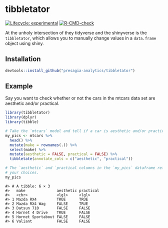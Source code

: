 
<!-- README.md is generated from README.Rmd. Please edit that file -->

# tibbletator

<!-- badges: start -->

[![Lifecycle:
experimental](https://img.shields.io/badge/lifecycle-experimental-orange.svg)](https://lifecycle.r-lib.org/articles/stages.html#experimental)
[![R-CMD-check](https://github.com/kaneplusplus/tibbletator/workflows/R-CMD-check/badge.svg)](https://github.com/kaneplusplus/tibbletator/actions)
<!-- badges: end -->

At the unholy intersection of they tidyverse and the shinyverse is the
`tibbletator`, which allows you to manually change values in a
`data.frame` object using shiny.

## Installation

``` r
devtools::install_github("presagia-analytics/tibbletator")
```

## Example

Say you want to check whether or not the cars in the mtcars data set are
aesthetic and/or practical.

``` r
library(tibbletator)
library(dplyr)
library(tibble)

# Take the `mtcars` model and tell if a car is aesthetic and/or practical.
my_pics <- mtcars %>%
  head() %>%
  mutate(make = rownames(.)) %>%
  select(make) %>%
  mutate(aesthetic = FALSE, practical = FALSE) %>%
  tibbletate(annotate_cols = c("aesthetic", "practical"))

# The `aesthetic` and `practical columns in the `my_pics` dataframe reflect 
# your choices.
my_pics
```

    #> # A tibble: 6 × 3
    #>   make              aesthetic practical
    #>   <chr>             <lgl>     <lgl>    
    #> 1 Mazda RX4         TRUE      TRUE     
    #> 2 Mazda RX4 Wag     FALSE     TRUE     
    #> 3 Datsun 710        FALSE     FALSE    
    #> 4 Hornet 4 Drive    TRUE      FALSE    
    #> 5 Hornet Sportabout FALSE     FALSE    
    #> 6 Valiant           FALSE     FALSE
